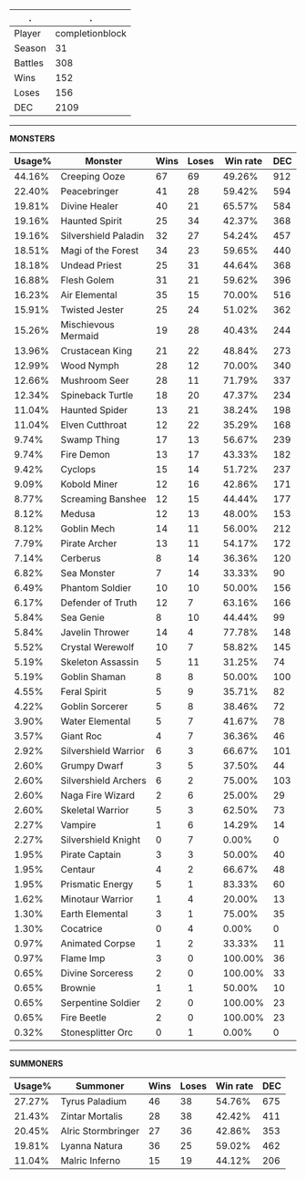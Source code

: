.|.
|-|-
Player|completionblock
Season|31
Battles|308
Wins|152
Loses|156
DEC|2109

---
**MONSTERS**

Usage%|Monster|Wins|Loses|Win rate|DEC|
-|-|-|-|-|-|
44.16%|Creeping Ooze|67|69|49.26%|912|
22.40%|Peacebringer|41|28|59.42%|594|
19.81%|Divine Healer|40|21|65.57%|584|
19.16%|Haunted Spirit|25|34|42.37%|368|
19.16%|Silvershield Paladin|32|27|54.24%|457|
18.51%|Magi of the Forest|34|23|59.65%|440|
18.18%|Undead Priest|25|31|44.64%|368|
16.88%|Flesh Golem|31|21|59.62%|396|
16.23%|Air Elemental|35|15|70.00%|516|
15.91%|Twisted Jester|25|24|51.02%|362|
15.26%|Mischievous Mermaid|19|28|40.43%|244|
13.96%|Crustacean King|21|22|48.84%|273|
12.99%|Wood Nymph|28|12|70.00%|340|
12.66%|Mushroom Seer|28|11|71.79%|337|
12.34%|Spineback Turtle|18|20|47.37%|234|
11.04%|Haunted Spider|13|21|38.24%|198|
11.04%|Elven Cutthroat|12|22|35.29%|168|
9.74%|Swamp Thing|17|13|56.67%|239|
9.74%|Fire Demon|13|17|43.33%|182|
9.42%|Cyclops|15|14|51.72%|237|
9.09%|Kobold Miner|12|16|42.86%|171|
8.77%|Screaming Banshee|12|15|44.44%|177|
8.12%|Medusa|12|13|48.00%|153|
8.12%|Goblin Mech|14|11|56.00%|212|
7.79%|Pirate Archer|13|11|54.17%|172|
7.14%|Cerberus|8|14|36.36%|120|
6.82%|Sea Monster|7|14|33.33%|90|
6.49%|Phantom Soldier|10|10|50.00%|156|
6.17%|Defender of Truth|12|7|63.16%|166|
5.84%|Sea Genie|8|10|44.44%|99|
5.84%|Javelin Thrower|14|4|77.78%|148|
5.52%|Crystal Werewolf|10|7|58.82%|145|
5.19%|Skeleton Assassin|5|11|31.25%|74|
5.19%|Goblin Shaman|8|8|50.00%|100|
4.55%|Feral Spirit|5|9|35.71%|82|
4.22%|Goblin Sorcerer|5|8|38.46%|72|
3.90%|Water Elemental|5|7|41.67%|78|
3.57%|Giant Roc|4|7|36.36%|46|
2.92%|Silvershield Warrior|6|3|66.67%|101|
2.60%|Grumpy Dwarf|3|5|37.50%|44|
2.60%|Silvershield Archers|6|2|75.00%|103|
2.60%|Naga Fire Wizard|2|6|25.00%|29|
2.60%|Skeletal Warrior|5|3|62.50%|73|
2.27%|Vampire|1|6|14.29%|14|
2.27%|Silvershield Knight|0|7|0.00%|0|
1.95%|Pirate Captain|3|3|50.00%|40|
1.95%|Centaur|4|2|66.67%|48|
1.95%|Prismatic Energy|5|1|83.33%|60|
1.62%|Minotaur Warrior|1|4|20.00%|13|
1.30%|Earth Elemental|3|1|75.00%|35|
1.30%|Cocatrice|0|4|0.00%|0|
0.97%|Animated Corpse|1|2|33.33%|11|
0.97%|Flame Imp|3|0|100.00%|36|
0.65%|Divine Sorceress|2|0|100.00%|33|
0.65%|Brownie|1|1|50.00%|10|
0.65%|Serpentine Soldier|2|0|100.00%|23|
0.65%|Fire Beetle|2|0|100.00%|23|
0.32%|Stonesplitter Orc|0|1|0.00%|0|

---
**SUMMONERS**

Usage%|Summoner|Wins|Loses|Win rate|DEC|
-|-|-|-|-|-|
27.27%|Tyrus Paladium|46|38|54.76%|675|
21.43%|Zintar Mortalis|28|38|42.42%|411|
20.45%|Alric Stormbringer|27|36|42.86%|353|
19.81%|Lyanna Natura|36|25|59.02%|462|
11.04%|Malric Inferno|15|19|44.12%|206|
